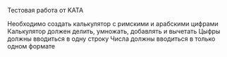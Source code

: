 Тестовая работа от KATA

Необходимо создать калькулятор с римскими и арабскими цифрами 
Калькулятор должен делить, умножать, добавлять и вычетать 
Цыфры должны вводиться в одну строку
Числа должны вводиться в только одном формате
